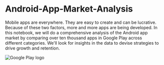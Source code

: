 # Android-App-Market-Analysis

Mobile apps are everywhere. They are easy to create and can be lucrative. Because of these two factors, more and more apps are being developed. In this notebook, we will do a comprehensive analysis of the Android app market by comparing over ten thousand apps in Google Play across different categories. We'll look for insights in the data to devise strategies to drive growth and retention. 

<p><img src="https://assets.datacamp.com/production/project_619/img/google_play_store.png" alt="Google Play logo"></p> 